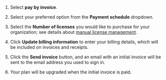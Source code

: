 1. Select **pay by invoice**.

1. Select your preferred option from the **Payment schedule** dropdown.

1. Select the **Number of licenses** you would like to purchase for your
   organization; see details about [manual license
   management](#how-does-manual-license-management-work).

1. Click **Update billing information** to enter your billing details,
   which will be included on invoices and receipts.

1. Click the **Send invoice** button, and an email with an initial
   invoice will be sent to the email address you used to sign in.

1. Your plan will be upgraded when the initial invoice is paid.
